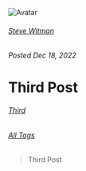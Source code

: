 ![Avatar](/assets/images/steve-50.png)

###### [Steve Witman](https://stevewitman.com)
###### Posted Dec 18, 2022

# Third Post

###### [Third](https://angular.io)

###### [All Tags](https://angular.io)

> Third Post